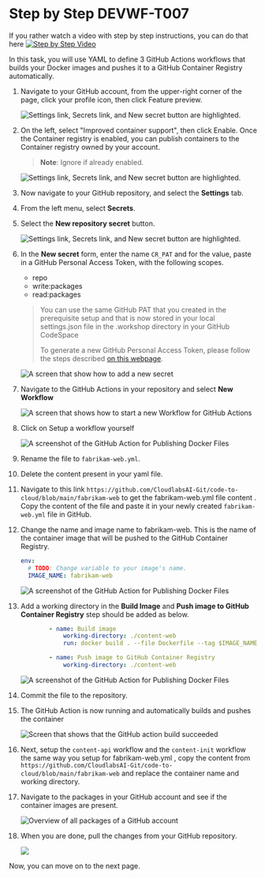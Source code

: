# Step by Step DEVWF-T007

If you rather watch a video with step by step instructions, you can do that here
[![Step by Step Video](https://img.youtube.com/vi/2FgK5SNVFCA/0.jpg)](https://www.youtube.com/watch?v=2FgK5SNVFCA)

In this task, you will use YAML to define 3 GitHub Actions workflows that builds your Docker images and pushes it to a GitHub Container Registry automatically.

1. Navigate to your GitHub account, from the upper-right corner of the page, click your profile icon, then click Feature preview.
   
   ![Settings link, Secrets link, and New secret button are highlighted.](https://github.com/CloudLabsAI-Azure/AIW-DevOps/blob/main/Assets/featurereview1.png?raw=true)
   
2. On the left, select "Improved container support", then click Enable. Once the Container registry is enabled, you can publish containers to the Container registry owned by your account.

   > **Note**: Ignore if already enabled.
  
   ![Settings link, Secrets link, and New secret button are highlighted.](https://github.com/CloudLabsAI-Azure/AIW-DevOps/blob/main/Assets/previewfeature2.png?raw=true)
   
3. Now navigate to your GitHub repository, and select the **Settings** tab.

4. From the left menu, select **Secrets**.

5. Select the **New repository secret** button.

    ![Settings link, Secrets link, and New secret button are highlighted.](https://raw.githubusercontent.com/CloudLabsAI-Azure/AIW-DevOps/main/Assets/2020-08-24-21-45-42.png)

6. In the **New secret** form, enter the name `CR_PAT` and for the value, paste in a GitHub Personal Access Token, with the following scopes.

    * repo
    * write:packages
    * read:packages

    > You can use the same GitHub PAT that you created in the prerequisite setup and that is now stored in your local settings.json file in the .workshop directory in your GitHub CodeSpace
    >
    > To generate a new GitHub Personal Access Token, please follow the steps described [on this webpage](https://docs.github.com/en/free-pro-team@latest/github/authenticating-to-github/creating-a-personal-access-token).

    ![A screen that show how to add a new secret](https://raw.githubusercontent.com/CloudLabsAI-Azure/AIW-DevOps/main/Assets/newsecret.png)

7. Navigate to the GitHub Actions in your repository and select **New Workflow**

    ![A screen that shows how to start a new Workflow for GitHub Actions](https://raw.githubusercontent.com/CloudLabsAI-Azure/AIW-DevOps/main/Assets/newworkflow.png)

8. Click on Setup a workflow yourself

    ![A screenshot of the GitHub Action for Publishing Docker Files](https://raw.githubusercontent.com/CloudLabsAI-Azure/AIW-DevOps/main/Assets/worksflow.png)

9. Rename the file to `fabrikam-web.yml`.

10. Delete the content present in your yaml file.

11. Navigate to this link ```https://github.com/CloudlabsAI-Git/code-to-cloud/blob/main/fabrikam-web``` to get the fabrikam-web.yml file content . Copy the content of the file and paste it in your newly created `fabrikam-web.yml` file in GitHub.

12. Change the name and image name to fabrikam-web. This is the name of the container image that will be pushed to the GitHub Container Registry.
   
    ```YAML
    env:
      # TODO: Change variable to your image's name.
      IMAGE_NAME: fabrikam-web
    ```
    
    ![A screenshot of the GitHub Action for Publishing Docker Files](https://github.com/CloudLabsAI-Azure/AIW-DevOps/blob/main/Assets/fabrikamweb.png?raw=true)


13. Add a working directory in the **Build Image** and **Push image to GitHub Container Registry** step should be added as below.

    ```YAML
            - name: Build image
                working-directory: ./content-web
                run: docker build . --file Dockerfile --tag $IMAGE_NAME

            - name: Push image to GitHub Container Registry
                working-directory: ./content-web
     ```

     ![A screenshot of the GitHub Action for Publishing Docker Files](https://github.com/CloudLabsAI-Azure/AIW-DevOps/blob/main/Assets/contentweb.png?raw=true)
     

14. Commit the file to the repository.

15. The GitHub Action is now running and automatically builds and pushes the container

    ![Screen that shows that the GitHub action build succeeded](https://raw.githubusercontent.com/CloudLabsAI-Azure/AIW-DevOps/main/Assets/buildsucceed.png)

16. Next, setup the `content-api` workflow and the `content-init` workflow the same way you setup for fabrikam-web.yml , copy the content from ```https://github.com/CloudlabsAI-Git/code-to-cloud/blob/main/fabrikam-web``` and replace the container name and working directory.

17. Navigate to the packages in your GitHub account and see if the container images are present.

    ![Overview of all packages of a GitHub account](https://raw.githubusercontent.com/CloudLabsAI-Azure/AIW-DevOps/main/Assets/packages.png)

18. When you are done, pull the changes from your GitHub repository.

    ![](https://raw.githubusercontent.com/CloudLabsAI-Azure/AIW-DevOps/main/Assets/2020-10-05-12-10-11.png)
    
 Now, you can move on to the next page.
